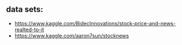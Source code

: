 ## data sets:
* https://www.kaggle.com/BidecInnovations/stock-price-and-news-realted-to-it
* https://www.kaggle.com/aaron7sun/stocknews
